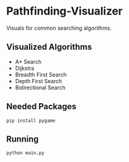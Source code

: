# Pathfinding-Visualizer
Visuals for common searching algorithms.

## Visualized Algorithms
- A* Search
- Dijkstra 
- Breadth First Search
- Depth First Search
- Bidirectional Search

## Needed Packages

`pip install pygame`

## Running

`python main.py`
